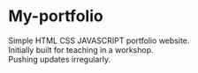 ﻿# My-portfolio
Simple HTML CSS JAVASCRIPT portfolio website.<br> Initially built for teaching in a workshop.<br> Pushing updates irregularly.
